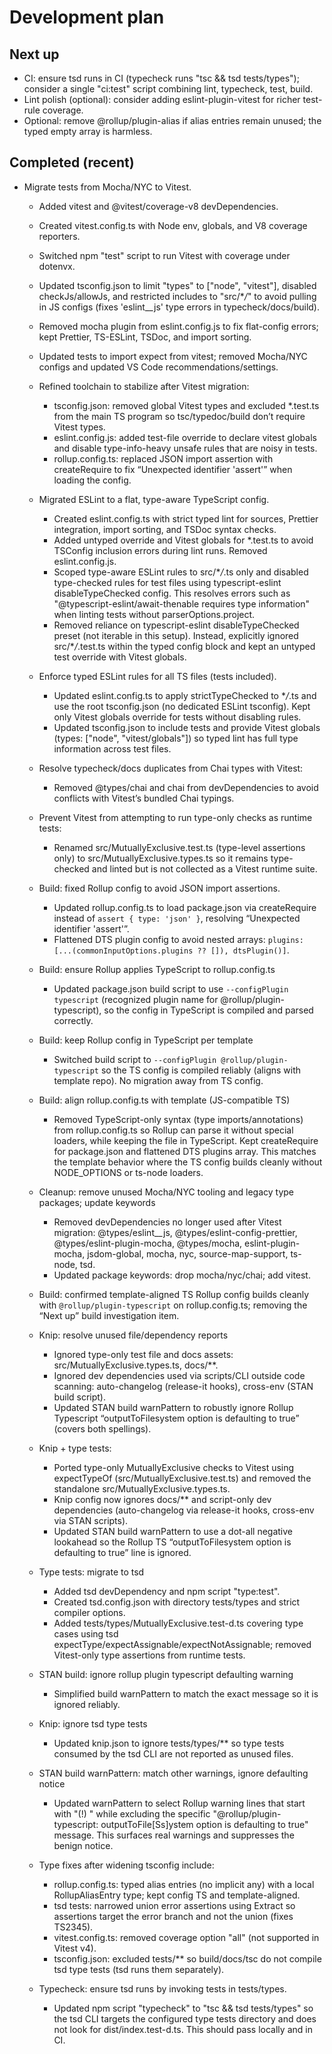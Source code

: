 # Development plan

## Next up

- CI: ensure tsd runs in CI (typecheck runs "tsc && tsd tests/types"); consider
  a single "ci:test" script combining lint, typecheck, test, build.
- Lint polish (optional): consider adding eslint-plugin-vitest for richer
  test-rule coverage.
- Optional: remove @rollup/plugin-alias if alias entries remain unused; the
  typed empty array is harmless.

## Completed (recent)

- Migrate tests from Mocha/NYC to Vitest.
  - Added vitest and @vitest/coverage-v8 devDependencies.
  - Created vitest.config.ts with Node env, globals, and V8 coverage reporters.
  - Switched npm "test" script to run Vitest with coverage under dotenvx.
  - Updated tsconfig.json to limit "types" to ["node", "vitest"], disabled
    checkJs/allowJs, and restricted includes to "src/\*_/_" to avoid pulling in
    JS configs (fixes 'eslint\_\_js' type errors in typecheck/docs/build).
  - Removed mocha plugin from eslint.config.js to fix flat-config errors; kept
    Prettier, TS-ESLint, TSDoc, and import sorting.
  - Updated tests to import expect from vitest; removed Mocha/NYC configs and
    updated VS Code recommendations/settings.
  - Refined toolchain to stabilize after Vitest migration:
    - tsconfig.json: removed global Vitest types and excluded \*.test.ts from the
      main TS program so tsc/typedoc/build don’t require Vitest types.
    - eslint.config.js: added test-file override to declare vitest globals and
      disable type-info-heavy unsafe rules that are noisy in tests.
    - rollup.config.ts: replaced JSON import assertion with createRequire to fix
      “Unexpected identifier 'assert'” when loading the config.
  - Migrated ESLint to a flat, type-aware TypeScript config.
    - Created eslint.config.ts with strict typed lint for sources, Prettier
      integration, import sorting, and TSDoc syntax checks.
    - Added untyped override and Vitest globals for \*.test.ts to avoid TSConfig
      inclusion errors during lint runs. Removed eslint.config.js.
    - Scoped type-aware ESLint rules to src/\*_/_.ts only and disabled
      type-checked rules for test files using typescript-eslint
      disableTypeChecked config. This resolves errors such as
      "@typescript-eslint/await-thenable requires type information" when
      linting tests without parserOptions.project.
    - Removed reliance on typescript-eslint disableTypeChecked preset (not
      iterable in this setup). Instead, explicitly ignored src/\*_/_.test.ts
      within the typed config block and kept an untyped test override with
      Vitest globals.
  - Enforce typed ESLint rules for all TS files (tests included).
    - Updated eslint.config.ts to apply strictTypeChecked to \*_/_.ts and use the
      root tsconfig.json (no dedicated ESLint tsconfig). Kept only Vitest
      globals override for tests without disabling rules.
    - Updated tsconfig.json to include tests and provide Vitest globals
      (types: ["node", "vitest/globals"]) so typed lint has full type
      information across test files.
  - Resolve typecheck/docs duplicates from Chai types with Vitest:
    - Removed @types/chai and chai from devDependencies to avoid conflicts with
      Vitest’s bundled Chai typings.
  - Prevent Vitest from attempting to run type-only checks as runtime tests:
    - Renamed src/MutuallyExclusive.test.ts (type-level assertions only) to
      src/MutuallyExclusive.types.ts so it remains type-checked and linted but
      is not collected as a Vitest runtime suite.
  - Build: fixed Rollup config to avoid JSON import assertions.
    - Updated rollup.config.ts to load package.json via createRequire instead of
      `assert { type: 'json' }`, resolving “Unexpected identifier 'assert'”.
    - Flattened DTS plugin config to avoid nested arrays:
      `plugins: [...(commonInputOptions.plugins ?? []), dtsPlugin()]`.
  - Build: ensure Rollup applies TypeScript to rollup.config.ts
    - Updated package.json build script to use `--configPlugin typescript`
      (recognized plugin name for @rollup/plugin-typescript), so the config in
      TypeScript is compiled and parsed correctly.
  - Build: keep Rollup config in TypeScript per template
    - Switched build script to `--configPlugin @rollup/plugin-typescript` so the
      TS config is compiled reliably (aligns with template repo). No migration
      away from TS config.
  - Build: align rollup.config.ts with template (JS-compatible TS)
    - Removed TypeScript-only syntax (type imports/annotations) from
      rollup.config.ts so Rollup can parse it without special loaders, while
      keeping the file in TypeScript. Kept createRequire for package.json and
      flattened DTS plugins array. This matches the template behavior where the
      TS config builds cleanly without NODE_OPTIONS or ts-node loaders.
  - Cleanup: remove unused Mocha/NYC tooling and legacy type packages; update keywords
    - Removed devDependencies no longer used after Vitest migration:
      @types/eslint\_\_js, @types/eslint-config-prettier, @types/eslint-plugin-mocha,
      @types/mocha, eslint-plugin-mocha, jsdom-global, mocha, nyc,
      source-map-support, ts-node, tsd.
    - Updated package keywords: drop mocha/nyc/chai; add vitest.
  - Build: confirmed template-aligned TS Rollup config builds cleanly with
    `@rollup/plugin-typescript` on rollup.config.ts; removing the “Next up” build
    investigation item.

  - Knip: resolve unused file/dependency reports
    - Ignored type-only test file and docs assets: src/MutuallyExclusive.types.ts, docs/\*\*.
    - Ignored dev dependencies used via scripts/CLI outside code scanning:
      auto-changelog (release-it hooks), cross-env (STAN build script).
    - Updated STAN build warnPattern to robustly ignore Rollup Typescript
      “outputToFilesystem option is defaulting to true” (covers both spellings).

  - Knip + type tests:
    - Ported type-only MutuallyExclusive checks to Vitest using expectTypeOf
      (src/MutuallyExclusive.test.ts) and removed the standalone
      src/MutuallyExclusive.types.ts.
    - Knip config now ignores docs/\*\* and script-only dev dependencies
      (auto-changelog via release-it hooks, cross-env via STAN scripts).
    - Updated STAN build warnPattern to use a dot-all negative lookahead so the
      Rollup TS “outputToFilesystem option is defaulting to true” line is ignored.

  - Type tests: migrate to tsd
    - Added tsd devDependency and npm script "type:test".
    - Created tsd.config.json with directory tests/types and strict compiler options.
    - Added tests/types/MutuallyExclusive.test-d.ts covering type cases using
      tsd expectType/expectAssignable/expectNotAssignable; removed Vitest-only
      type assertions from runtime tests.
  - STAN build: ignore rollup plugin typescript defaulting warning
    - Simplified build warnPattern to match the exact message so it is ignored reliably.

  - Knip: ignore tsd type tests
    - Updated knip.json to ignore tests/types/** so type tests consumed by the
      tsd CLI are not reported as unused files.

  - STAN build warnPattern: match other warnings, ignore defaulting notice
    - Updated warnPattern to select Rollup warning lines that start with "(!) "
      while excluding the specific "@rollup/plugin-typescript: outputToFile[Ss]ystem option is defaulting to true"
      message. This surfaces real warnings and suppresses the benign notice.

  - Type fixes after widening tsconfig include:
    - rollup.config.ts: typed alias entries (no implicit any) with a local
      RollupAliasEntry type; kept config TS and template-aligned.
    - tsd tests: narrowed union error assertions using Extract so assertions
      target the error branch and not the union (fixes TS2345).
    - vitest.config.ts: removed coverage option "all" (not supported in Vitest v4).
    - tsconfig.json: excluded tests/** so build/docs/tsc do not compile tsd
      type tests (tsd runs them separately).
  - Typecheck: ensure tsd runs by invoking tests in tests/types.
    - Updated npm script "typecheck" to
      "tsc && tsd tests/types" so the tsd CLI targets the configured type
      tests directory and does not look for dist/index.test-d.ts. This should
      pass locally and in CI.